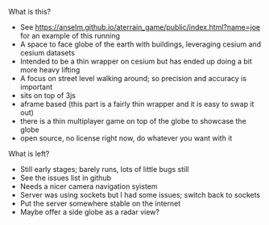 What is this?

  + See https://anselm.github.io/aterrain_game/public/index.html?name=joe for an example of this running
  + A space to face globe of the earth with buildings, leveraging cesium and cesium datasets
  + Intended to be a thin wrapper on cesium but has ended up doing a bit more heavy lifting
  + A focus on street level walking around; so precision and accuracy is important
  + sits on top of 3js
  + aframe based (this part is a fairly thin wrapper and it is easy to swap it out)
  + there is a thin multiplayer game on top of the globe to showcase the globe
  + open source, no license right now, do whatever you want with it

What is left?

  + Still early stages; barely runs, lots of little bugs still
  + See the issues list in github
  + Needs a nicer camera navigation syistem
  + Server was using sockets but I had some issues; switch back to sockets
  + Put the server somewhere stable on the internet
  + Maybe offer a side globe as a radar view?
